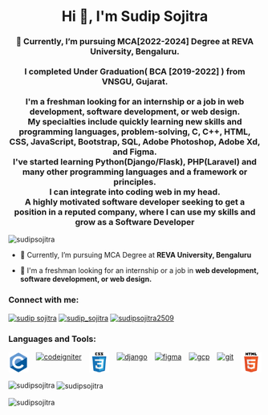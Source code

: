 <h1 align="center">Hi 👋, I'm Sudip Sojitra</h1>
<h3 align="center">🔭 Currently, I’m pursuing MCA[2022-2024] Degree at REVA University, Bengaluru.<br><br> I completed Under Graduation( BCA [2019-2022] ) from VNSGU, Gujarat.<br><br>I'm a freshman looking for an internship or a job in web development, software development, or web design.<br> My specialties include quickly learning new skills and programming languages, problem-solving, C, C++, HTML, CSS, JavaScript, Bootstrap, SQL, Adobe Photoshop, Adobe Xd, and Figma.<br> I've started learning Python(Django/Flask), PHP(Laravel) and many other programming languages and a framework or principles.<br> I can integrate into coding web in my head.<br> A highly motivated software developer seeking to get a position in a reputed company, where I can use my skills and grow as a Software Developer</h3>

<p align="left"> <img src="https://komarev.com/ghpvc/?username=sudipsojitra&label=Profile%20views&color=0e75b6&style=flat" alt="sudipsojitra" /> </p>

- 🔭 Currently, I’m pursuing MCA Degree at **REVA University, Bengaluru**

- 🌱 I'm a freshman looking for an internship or a job in **web development, software development, or web design.**

<h3 align="left">Connect with me:</h3>
<p align="left">
<a href="https://linkedin.com/in/sudip sojitra" target="blank"><img align="center" src="https://raw.githubusercontent.com/rahuldkjain/github-profile-readme-generator/master/src/images/icons/Social/linked-in-alt.svg" alt="sudip sojitra" height="30" width="40" /></a>
<a href="https://www.leetcode.com/sudip_sojitra" target="blank"><img align="center" src="https://raw.githubusercontent.com/rahuldkjain/github-profile-readme-generator/master/src/images/icons/Social/leet-code.svg" alt="sudip_sojitra" height="30" width="40" /></a>
<a href="https://www.hackerearth.com/sudipsojitra2509" target="blank"><img align="center" src="https://raw.githubusercontent.com/rahuldkjain/github-profile-readme-generator/master/src/images/icons/Social/hackerearth.svg" alt="sudipsojitra2509" height="30" width="40" /></a>
</p>

<h3 align="left">Languages and Tools:</h3>
<div style="display: flex; justify-content: space-between;">
  <a href="https://www.cprogramming.com/" target="_blank" rel="noreferrer">
    <img src="https://raw.githubusercontent.com/devicons/devicon/master/icons/c/c-original.svg" alt="c" width="40" height="40"/>
  </a>
  <a href="https://codeigniter.com" target="_blank" rel="noreferrer">
    <img src="https://cdn.worldvectorlogo.com/logos/codeigniter.svg" alt="codeigniter" width="40" height="40"/>
  </a>
  <a href="https://www.w3schools.com/css/" target="_blank" rel="noreferrer">
    <img src="https://raw.githubusercontent.com/devicons/devicon/master/icons/css3/css3-original-wordmark.svg" alt="css3" width="40" height="40"/>
  </a>
  <a href="https://www.djangoproject.com/" target="_blank" rel="noreferrer">
    <img src="https://cdn.worldvectorlogo.com/logos/django.svg" alt="django" width="40" height="40"/>
  </a>
  <a href="https://www.figma.com/" target="_blank" rel="noreferrer">
    <img src="https://www.vectorlogo.zone/logos/figma/figma-icon.svg" alt="figma" width="40" height="40"/>
  </a>
  <a href="https://cloud.google.com" target="_blank" rel="noreferrer">
    <img src="https://www.vectorlogo.zone/logos/google_cloud/google_cloud-icon.svg" alt="gcp" width="40" height="40"/>
  </a>
  <a href="https://git-scm.com/" target="_blank" rel="noreferrer">
    <img src="https://www.vectorlogo.zone/logos/git-scm/git-scm-icon.svg" alt="git" width="40" height="40"/>
  </a>
  <a href="https://www.w3.org/html/" target="_blank" rel="noreferrer">
    <img src="https://raw.githubusercontent.com/devicons/devicon/master/icons/html5/html5-original-wordmark.svg" alt="html5" width="40" height="40"/>
  </a>
</div>


<p><img align="left" src="https://github-readme-stats.vercel.app/api/top-langs?username=sudipsojitra&show_icons=true&locale=en&layout=compact" alt="sudipsojitra" /></p>

<p>&nbsp;<img align="center" src="https://github-readme-stats.vercel.app/api?username=sudipsojitra&show_icons=true&locale=en" alt="sudipsojitra" /></p>

<p><img align="center" src="https://github-readme-streak-stats.herokuapp.com/?user=sudipsojitra&" alt="sudipsojitra" /></p>

<!--
**sudipsojitra/sudipsojitra** is a ✨ _special_ ✨ repository because its `README.md` (this file) appears on your GitHub profile.

Here are some ideas to get you started:

- 🔭 I’m currently working on ...
- 🌱 I’m currently learning ...
- 👯 I’m looking to collaborate on ...
- 🤔 I’m looking for help with ...
- 💬 Ask me about ...
- 📫 How to reach me: ...
- 😄 Pronouns: ...
- ⚡ Fun fact: ...
-->
